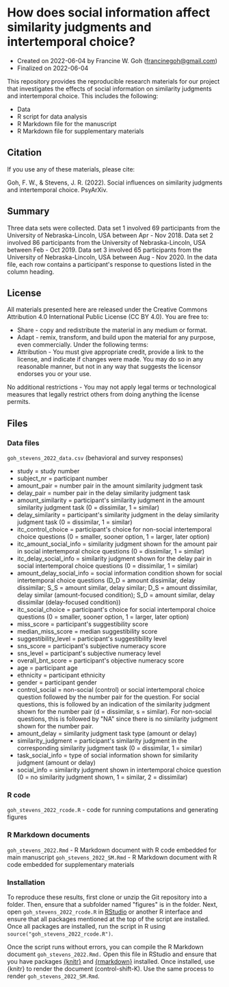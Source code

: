 
# How does social information affect similarity judgments and intertemporal choice?

-   Created on 2022-06-04 by Francine W. Goh (<francinegoh@gmail.com>)
-   Finalized on 2022-06-04

This repository provides the reproducible research materials for our project that investigates the effects of social information on similarity judgments and intertemporal choice. This includes the following:

-   Data
-   R script for data analysis
-   R Markdown file for the manuscript
-   R Markdown file for supplementary materials

## Citation

If you use any of these materials, please cite:

Goh, F. W., & Stevens, J. R. (2022). Social influences on similarity judgments and intertemporal choice. PsyArXiv.

## Summary

Three data sets were collected. Data set 1 involved 69 participants from the University of Nebraska-Lincoln, USA between Apr - Nov 2018. Data set 2 involved 86 participants from the University of Nebraska-Lincoln, USA between Feb - Oct 2019. Data set 3 involved 65 participants from the University of Nebraska-Lincoln, USA between Aug - Nov 2020. In the data file, each row contains a participant's response to questions listed in the column heading.

## License

All materials presented here are released under the Creative Commons Attribution 4.0 International Public License (CC BY 4.0). You are free to:
-  Share - copy and redistribute the material in any medium or format.
-  Adapt - remix, transform, and build upon the material for any purpose, even commercially.
   Under the following terms:
-  Attribution - You must give appropriate credit, provide a link to the license, and indicate if changes were made. You may do so in any reasonable manner, but not in any way that suggests the licensor endorses you or your use.

No additional restrictions - You may not apply legal terms or technological measures that legally restrict others from doing anything the license permits.

## Files

### Data files

`goh_stevens_2022_data.csv` (behavioral and survey responses)

-  study = study number
-  subject_nr = participant number
-  amount_pair = number pair in the amount similarity judgment task
-  delay_pair = number pair in the delay similarity judgment task
-  amount_similarity = participant's similarity judgment in the amount similarity judgment task (0 = dissimilar, 1 = similar)
-  delay_similarity = participant's similarity judgment in the delay similarity judgment task (0 = dissimilar, 1 = similar)
-  itc_control_choice = participant's choice for non-social intertemporal choice questions (0 = smaller, sooner option, 1 = larger, later option)
-  itc_amount_social_info = similarity judgment shown for the amount pair in social intertemporal choice questions (0 = dissimilar, 1 = similar)
-  itc_delay_social_info = similarity judgment shown for the delay pair in social intertemporal choice questions (0 = dissimilar, 1 = similar)
-  amount_delay_social_info = social information condition shown for social intertemporal choice questions (D_D = amount dissimilar, delay dissimilar; S_S = amount similar, delay similar; D_S = amount dissimilar, delay similar (amount-focused condition); S_D = amount similar, delay dissimilar (delay-focused condition))
-  itc_social_choice = participant's choice for social intertemporal choice questions (0 = smaller, sooner option, 1 = larger, later option)
-  miss_score = participant's suggestibility score
-  median_miss_score = median suggestibility score
-  suggestibility_level = participant's suggestibility level
-  sns_score = participant's subjective numeracy score
-  sns_level = participant's subjective numeracy level
-  overall_bnt_score = participant's objective numeracy score
-  age = participant age
-  ethnicity = participant ethnicity
-  gender = participant gender
-  control_social =	non-social (control) or social intertemporal choice question followed by the number pair for the question. For social questions, this is followed by an indication of the similarity judgment shown for the number pair (d = dissimilar, s = similar). For non-social questions, this is followed by "NA" since there is no similarity judgment shown for the number pair.
-  amount_delay = similarity judgment task type (amount or delay)
-  similarity_judgment = participant's similarity judgment in the corresponding similarity judgment task (0 = dissimilar, 1 = similar)
-  task_social_info = type of social information shown for similarity judgment (amount or delay)
-  social_info = similarity judgment shown in intertemporal choice question (0 = no similarity judgment shown, 1 = similar, 2 = dissimilar)

### R code

`goh_stevens_2022_rcode.R` - code for running computations and generating figures

### R Markdown documents

`goh_stevens_2022.Rmd` - R Markdown document with R code embedded for main manuscript
`goh_stevens_2022_SM.Rmd` - R Markdown document with R code embedded for supplementary materials

### Installation

To reproduce these results, first clone or unzip the Git repository into a folder. Then, ensure that a subfolder named "figures" is in the folder. Next, open `goh_stevens_2022_rcode.R` in [RStudio](https://rstudio.com) or another R interface and ensure that all packages mentioned at the top of the script are installed. Once all packages are installed, run the script in R using `source("goh_stevens_2022_rcode.R")`.

Once the script runs without errors, you can compile the R Markdown document `goh_stevens_2022.Rmd.` Open this file in RStudio and ensure that you have packages [{knitr}](https://yihui.org/knitr/) and [{rmarkdown}](https://rmarkdown.rstudio.com/) installed. Once installed, use {knitr} to render the document (control-shift-K). Use the same process to render `goh_stevens_2022_SM.Rmd`.
